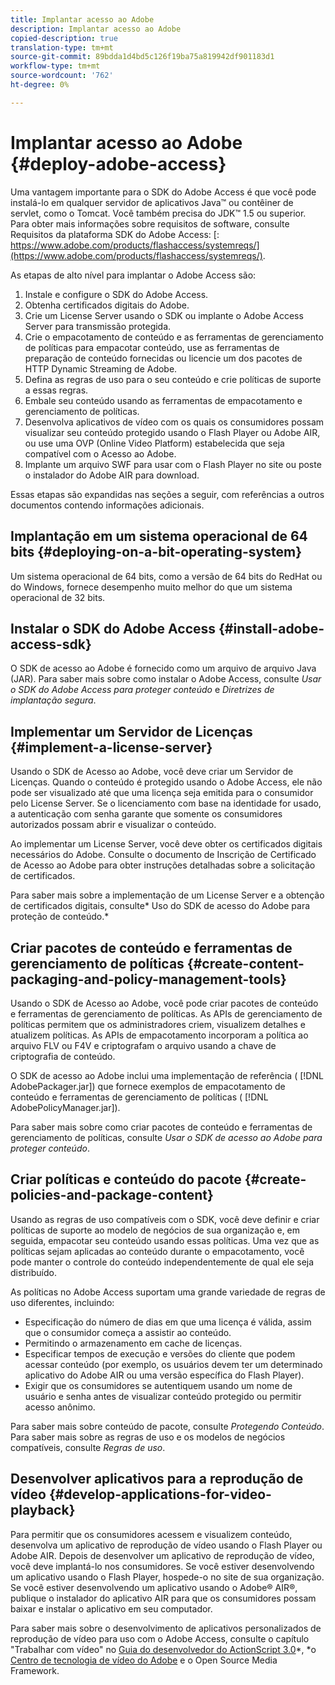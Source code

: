 ```yaml
---
title: Implantar acesso ao Adobe
description: Implantar acesso ao Adobe
copied-description: true
translation-type: tm+mt
source-git-commit: 89bdda1d4bd5c126f19ba75a819942df901183d1
workflow-type: tm+mt
source-wordcount: '762'
ht-degree: 0%

---
```



# Implantar acesso ao Adobe {#deploy-adobe-access}

Uma vantagem importante para o SDK do Adobe Access é que você pode instalá-lo em qualquer servidor de aplicativos Java™ ou contêiner de servlet, como o Tomcat. Você também precisa do JDK™ 1.5 ou superior. Para obter mais informações sobre requisitos de software, consulte Requisitos da plataforma SDK do Adobe Access: [: https://www.adobe.com/products/flashaccess/systemreqs/](https://www.adobe.com/products/flashaccess/systemreqs/).

As etapas de alto nível para implantar o Adobe Access são:

1. Instale e configure o SDK do Adobe Access.
1. Obtenha certificados digitais do Adobe.
1. Crie um License Server usando o SDK ou implante o Adobe Access Server para transmissão protegida.
1. Crie o empacotamento de conteúdo e as ferramentas de gerenciamento de políticas para empacotar conteúdo, use as ferramentas de preparação de conteúdo fornecidas ou licencie um dos pacotes de HTTP Dynamic Streaming de Adobe.
1. Defina as regras de uso para o seu conteúdo e crie políticas de suporte a essas regras.
1. Embale seu conteúdo usando as ferramentas de empacotamento e gerenciamento de políticas.
1. Desenvolva aplicativos de vídeo com os quais os consumidores possam visualizar seu conteúdo protegido usando o Flash Player ou Adobe AIR, ou use uma OVP (Online Video Platform) estabelecida que seja compatível com o Acesso ao Adobe.
1. Implante um arquivo SWF para usar com o Flash Player no site ou poste o instalador do Adobe AIR para download.

Essas etapas são expandidas nas seções a seguir, com referências a outros documentos contendo informações adicionais.

## Implantação em um sistema operacional de 64 bits {#deploying-on-a-bit-operating-system}

Um sistema operacional de 64 bits, como a versão de 64 bits do RedHat ou do Windows, fornece desempenho muito melhor do que um sistema operacional de 32 bits.

## Instalar o SDK do Adobe Access {#install-adobe-access-sdk}

O SDK de acesso ao Adobe é fornecido como um arquivo de arquivo Java (JAR). Para saber mais sobre como instalar o Adobe Access, consulte *Usar o SDK do Adobe Access para proteger conteúdo* e *Diretrizes de implantação segura*.

## Implementar um Servidor de Licenças {#implement-a-license-server}

Usando o SDK de Acesso ao Adobe, você deve criar um Servidor de Licenças. Quando o conteúdo é protegido usando o Adobe Access, ele não pode ser visualizado até que uma licença seja emitida para o consumidor pelo License Server. Se o licenciamento com base na identidade for usado, a autenticação com senha garante que somente os consumidores autorizados possam abrir e visualizar o conteúdo.

Ao implementar um License Server, você deve obter os certificados digitais necessários do Adobe. Consulte o documento de Inscrição de Certificado de Acesso ao Adobe para obter instruções detalhadas sobre a solicitação de certificados.

Para saber mais sobre a implementação de um License Server e a obtenção de certificados digitais, consulte* Uso do SDK de acesso do Adobe para proteção de conteúdo.*

## Criar pacotes de conteúdo e ferramentas de gerenciamento de políticas {#create-content-packaging-and-policy-management-tools}

Usando o SDK de Acesso ao Adobe, você pode criar pacotes de conteúdo e ferramentas de gerenciamento de políticas. As APIs de gerenciamento de políticas permitem que os administradores criem, visualizem detalhes e atualizem políticas. As APIs de empacotamento incorporam a política ao arquivo FLV ou F4V e criptografam o arquivo usando a chave de criptografia de conteúdo.

O SDK de acesso ao Adobe inclui uma implementação de referência ( [!DNL AdobePackager.jar]) que fornece exemplos de empacotamento de conteúdo e ferramentas de gerenciamento de políticas ( [!DNL AdobePolicyManager.jar]).

Para saber mais sobre como criar pacotes de conteúdo e ferramentas de gerenciamento de políticas, consulte *Usar o SDK de acesso ao Adobe para proteger conteúdo*.

## Criar políticas e conteúdo do pacote {#create-policies-and-package-content}

Usando as regras de uso compatíveis com o SDK, você deve definir e criar políticas de suporte ao modelo de negócios de sua organização e, em seguida, empacotar seu conteúdo usando essas políticas. Uma vez que as políticas sejam aplicadas ao conteúdo durante o empacotamento, você pode manter o controle do conteúdo independentemente de qual ele seja distribuído.

As políticas no Adobe Access suportam uma grande variedade de regras de uso diferentes, incluindo:

* Especificação do número de dias em que uma licença é válida, assim que o consumidor começa a assistir ao conteúdo.
* Permitindo o armazenamento em cache de licenças.
* Especificar tempos de execução e versões do cliente que podem acessar conteúdo (por exemplo, os usuários devem ter um determinado aplicativo do Adobe AIR ou uma versão específica do Flash Player).
* Exigir que os consumidores se autentiquem usando um nome de usuário e senha antes de visualizar conteúdo protegido ou permitir acesso anônimo.

Para saber mais sobre conteúdo de pacote, consulte *Protegendo Conteúdo*. Para saber mais sobre as regras de uso e os modelos de negócios compatíveis, consulte *Regras de uso*.

## Desenvolver aplicativos para a reprodução de vídeo {#develop-applications-for-video-playback}

Para permitir que os consumidores acessem e visualizem conteúdo, desenvolva um aplicativo de reprodução de vídeo usando o Flash Player ou Adobe AIR. Depois de desenvolver um aplicativo de reprodução de vídeo, você deve implantá-lo nos consumidores. Se você estiver desenvolvendo um aplicativo usando o Flash Player, hospede-o no site de sua organização. Se você estiver desenvolvendo um aplicativo usando o Adobe® AIR®, publique o instalador do aplicativo AIR para que os consumidores possam baixar e instalar o aplicativo em seu computador.

Para saber mais sobre o desenvolvimento de aplicativos personalizados de reprodução de vídeo para uso com o Adobe Access, consulte o capítulo &quot;Trabalhar com vídeo&quot; no [Guia do desenvolvedor do ActionScript 3.0](https://help.adobe.com/en_US/as3/dev/WS9936fa0d5984e93b3f4f38ec1272a447844-8000.html)*, *o [Centro de tecnologia de vídeo do Adobe](https://www.adobe.com/devnet/video/) e o Open Source Media Framework.